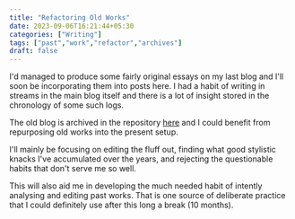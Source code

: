 ```yaml
---
title: "Refactoring Old Works"
date: 2023-09-06T16:21:44+05:30
categories: ["Writing"]
tags: ["past","work","refactor","archives"]
draft: false
---
```


I'd managed to produce some fairly original essays on my last blog and
I'll soon be incorporating them into posts here. I had a habit of
writing in streams in the main blog itself and there is a lot of
insight stored in the chronology of some such logs.  

The old blog is archived in the repository
[here](https://github.com/rajp152k/19-22_archive) and I could benefit
from repurposing old works into the present setup.  

I'll mainly be focusing on editing the fluff out, finding what good
stylistic knacks I've accumulated over the years, and rejecting the
questionable habits that don't serve me so well.  

This will also aid me in developing the much needed habit of intently analysing
and editing past works. That is one source of deliberate practice that
I could definitely use after this long a break (10 months).  
